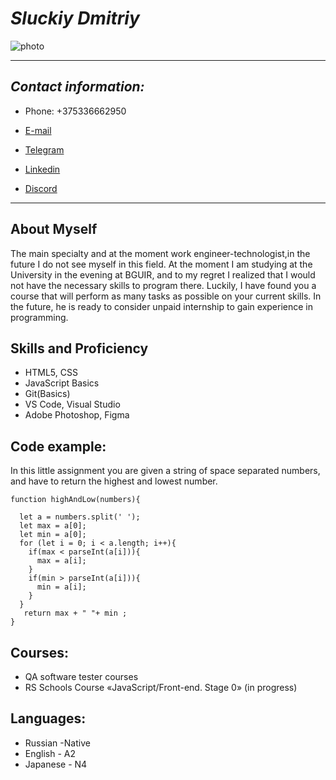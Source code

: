 # *Sluckiy Dmitriy*
![photo](https://sun9-48.userapi.com/impf/c831508/v831508854/19aa2/JyAek4mFSuY.jpg?size=810x1080&quality=96&sign=3eb7e1f833d1133f4eccd25a0316e50b&type=album)
***
## *Contact information:*
- Phone: +375336662950

- [E-mail](https://www.sluckiy18@gmail.com)

- [Telegram](https://t.me/sluckiyd)

- [Linkedin](https://www.linkedin.com/in/dmitriy-slutskiy-184952187)

- [Discord](https://discordapp.com/users/Sluckiy#5503/)

***

## **About Myself**
The main specialty and at the moment work engineer-technologist,in the future I do not see myself in this field.
At the moment I am studying at the University in the evening at BGUIR, and to my regret I realized that I would not have the necessary skills to program there. 
Luckily, I have found you a course that will perform as many tasks as possible on your current skills. In the future, he is ready to consider unpaid internship to gain experience in programming.

## **Skills and Proficiency**

- HTML5, CSS
- JavaScript Basics
- Git(Basics)
- VS Code, Visual Studio
- Adobe Photoshop, Figma

## **Code example:**
In this little assignment you are given a string of space separated numbers, and have to return the highest and lowest number.

```
function highAndLow(numbers){
  
  let a = numbers.split(' ');
  let max = a[0];
  let min = a[0];
  for (let i = 0; i < a.length; i++){
    if(max < parseInt(a[i])){
      max = a[i];
    }
    if(min > parseInt(a[i])){
      min = a[i];
    }
  }
   return max + " "+ min ;
}
```

## **Courses:**

+ QA software tester courses
+ RS Schools Course «JavaScript/Front-end. Stage 0» (in progress)





## **Languages:**
+ Russian -Native
+ English - A2 
+ Japanese - N4